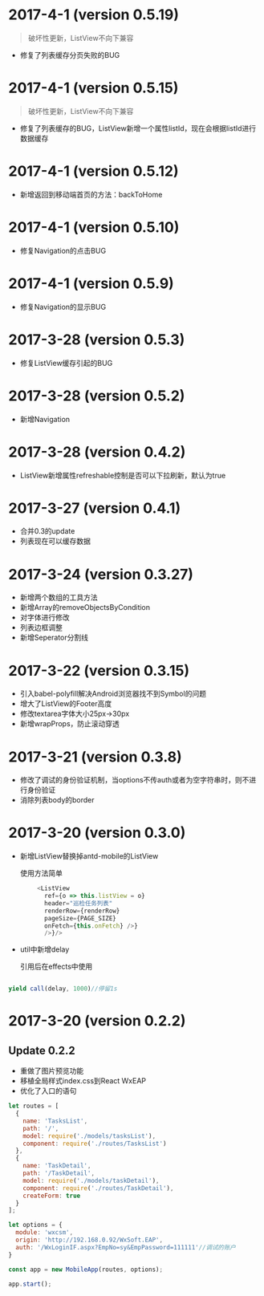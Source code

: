 # 2017-4-1 (version 0.5.19)
> 破坏性更新，ListView不向下兼容
* 修复了列表缓存分页失败的BUG

# 2017-4-1 (version 0.5.15)
> 破坏性更新，ListView不向下兼容
* 修复了列表缓存的BUG，ListView新增一个属性listId，现在会根据listId进行数据缓存

# 2017-4-1 (version 0.5.12)
* 新增返回到移动端首页的方法：backToHome

# 2017-4-1 (version 0.5.10)
* 修复Navigation的点击BUG

# 2017-4-1 (version 0.5.9)
* 修复Navigation的显示BUG

# 2017-3-28 (version 0.5.3)
* 修复ListView缓存引起的BUG

# 2017-3-28 (version 0.5.2)
* 新增Navigation

# 2017-3-28 (version 0.4.2)
* ListView新增属性refreshable控制是否可以下拉刷新，默认为true

# 2017-3-27 (version 0.4.1)
* 合并0.3的update
* 列表现在可以缓存数据

# 2017-3-24 (version 0.3.27)
* 新增两个数组的工具方法
* 新增Array的removeObjectsByCondition
* 对字体进行修改
* 列表边框调整
* 新增Seperator分割线

# 2017-3-22 (version 0.3.15)
* 引入babel-polyfill解决Android浏览器找不到Symbol的问题
* 增大了ListView的Footer高度
* 修改textarea字体大小25px->30px
* 新增wrapProps，防止滚动穿透

# 2017-3-21 (version 0.3.8)
* 修改了调试的身份验证机制，当options不传auth或者为空字符串时，则不进行身份验证
* 消除列表body的border


# 2017-3-20 (version 0.3.0)
* 新增ListView替换掉antd-mobile的ListView

    使用方法简单
```js
        <ListView
          ref={o => this.listView = o}
          header="巡检任务列表"
          renderRow={renderRow}
          pageSize={PAGE_SIZE}
          onFetch={this.onFetch} />}
          />}/>
```
* util中新增delay 

    引用后在effects中使用
```js

yield call(delay, 1000)//停留1s
```

# 2017-3-20 (version 0.2.2)

## Update 0.2.2

* 重做了图片预览功能
* 移植全局样式index.css到React WxEAP
* 优化了入口的语句
```js
let routes = [
  {
    name: 'TasksList',
    path: '/',
    model: require('./models/tasksList'),
    component: require('./routes/TasksList')
  },
  {
    name: 'TaskDetail',
    path: '/TaskDetail',
    model: require('./models/taskDetail'),
    component: require('./routes/TaskDetail'),
    createForm: true
  }
];

let options = {
  module: 'wxcsm',
  origin: 'http://192.168.0.92/WxSoft.EAP',
  auth: '/WxLoginIF.aspx?EmpNo=sy&EmpPassword=111111'//调试的账户
}

const app = new MobileApp(routes, options);

app.start();
```